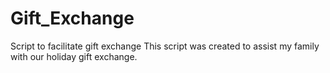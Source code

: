 # Gift_Exchange
Script to facilitate gift exchange
This script was created to assist my family with our holiday gift exchange.
